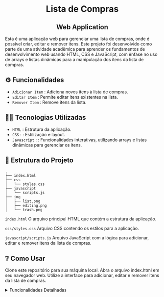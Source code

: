 <h1 align="center"> Lista de Compras</h1> 
<h2 align="center"> Web Application</h2>

Esta é uma aplicação web para gerenciar uma lista de compras, onde é possível criar, editar e remover itens. Este projeto foi desenvolvido como parte de uma atividade acadêmica para aprender os fundamentos de desenvolvimento web usando HTML, CSS e JavaScript, com ênfase no uso de arrays e listas dinâmicas para a manipulação dos itens da lista de compras.

## :gear: Funcionalidades
- `Adicionar Item` : Adiciona novos itens à lista de compras.
- `Editar Item` : Permite editar itens existentes na lista.
- `Remover Item` : Remove itens da lista.

## 👨‍💻 Tecnologias Utilizadas
- `HTML` : Estrutura da aplicação.
- `CSS` : : Estilização e layout.
- `Javascript` : : Funcionalidades interativas, utilizando arrays e listas dinâmicas para gerenciar os itens.


## 📁 Estrutura do Projeto

```
.
├── index.html
├── css
│   └── styles.css
├── javascript
│   └── scripts.js
├── img
│   ├── list.png
│   ├── editing.png
│   └── trash.png
```

`index.html`
O arquivo principal HTML que contém a estrutura da aplicação.

`css/styles.css`
Arquivo CSS contendo os estilos para a aplicação.

`javascript/scripts.js`
Arquivo JavaScript com a lógica para adicionar, editar e remover itens da lista de compras.

## ❔ Como Usar

Clone este repositório para sua máquina local.
Abra o arquivo index.html em seu navegador web.
Utilize a interface para adicionar, editar e remover itens da lista de compras.

<details>
    
<summary>Funcionalidades Detalhadas</summary>

## Adicionar Item
1 - Digite o nome do produto e o valor nos campos apropriados.

2 - Clique no botão "Salvar" para adicionar o item à lista.

3 - O item será exibido na lista.

## Editar Item
1 - Clique no ícone de edição ao lado do item que deseja editar.

2 - Modifique o nome do produto ou o valor nos campos.

3 - Clique no botão "Salvar" para atualizar o item na lista.

## Remover Item
1 - Clique no ícone de remoção ao lado do item que deseja remover.

2 - O item será removido da lista.

</details>
